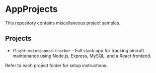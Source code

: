 # AppProjects

This repository contains miscellaneous project samples.

## Projects

- `flight-maintenance-tracker` – Full stack app for tracking aircraft maintenance using Node.js, Express, MySQL, and a React frontend.

Refer to each project folder for setup instructions.
